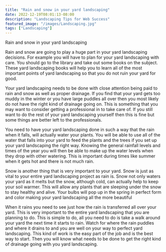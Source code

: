 ```yaml
---
title: "Rain and snow in your yard landscaping"
date: 2022-12-19T08:01:13-08:00
description: "Landscaping Tips for Web Success"
featured_image: "/images/Landscaping.jpg"
tags: ["Landscaping"]
---
```


Rain and snow in your yard landscaping 

Rain and snow are going to play a huge part in your yard landscaping decisions. For example you will have to plan for your yard landscaping with care. You should go to the library and take out some books on the subject. These yard landscaping books will help you to learn all of the most important points of yard landscaping so that you do not ruin your yard for good. 

Your yard landscaping needs to be done with close attention being paid to rain and snow as well as proper drainage. If you find that your yard gets too muddy in the winter or you have large puddles all over then you most likely do not have the right kind of drainage going on. This is something that you may want to consider getting a professional in to take care of. If you still want to do the rest of your yard landscaping yourself then this is fine but some things are better left to the professionals. 

You need to have your yard landscaping done in such a way that the rain when it falls, will actually water your plants. You will be able to use all of the water that falls into your yard to feed the plants and the trees if you set up your yard landscaping the right way. Knowing the general rainfall levels and times of the year you will then be able to make up the water levels when they drop with other watering. This is important during times like summer when it gets hot and there is not much rain. 

Snow is another thing that is very important to your yard. Snow is just as vital to your entire yard landscaping project as rain is. Snow not only waters your yard as it melts but the snow, although cold, can actually help to keep your soil warmer. This will allow any plants that are sleeping under the snow to stay healthy and alive. Your bulbs will pop up in the spring in perfect form and color making your yard landscaping all the more beautiful 

When it rains you need to see just how the rain is transferred all over your yard. This is very important to the entire yard landscaping that you are planning to do. This is simple to do, all you need to do is take a walk around your yard the next time it starts to rain. Watch for where the rain puddles and where it drains to and you are well on your way to perfect yard landscaping. This kind of work is the easy part of the job and is the best way to start. Then you will know what needs to be done to get the right kind of drainage going with you yard landscaping. 




